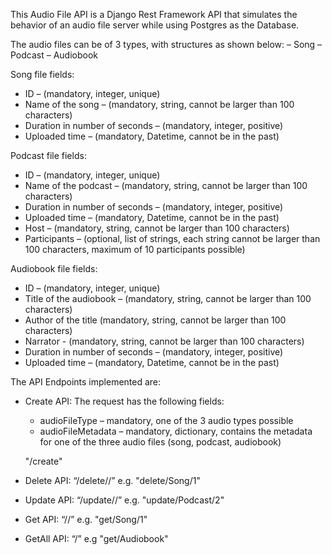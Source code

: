 This Audio File API is a Django Rest Framework API that simulates the behavior of an audio file server
while using Postgres as the Database.

The audio files can be of 3 types, with structures as shown below:
– Song
– Podcast
– Audiobook

Song file fields:
- ID – (mandatory, integer, unique)
- Name of the song – (mandatory, string, cannot be larger than 100
characters)
- Duration in number of seconds – (mandatory, integer, positive)
- Uploaded time – (mandatory, Datetime, cannot be in the past)

Podcast file fields:
- ID – (mandatory, integer, unique)
- Name of the podcast – (mandatory, string, cannot be larger than 100
characters)
- Duration in number of seconds – (mandatory, integer, positive)
- Uploaded time – (mandatory, Datetime, cannot be in the past)
- Host – (mandatory, string, cannot be larger than 100 characters)
- Participants – (optional, list of strings, each string cannot be larger than
100 characters, maximum of 10 participants possible)

Audiobook file fields:
- ID – (mandatory, integer, unique)
- Title of the audiobook – (mandatory, string, cannot be larger than 100
characters)
- Author of the title (mandatory, string, cannot be larger than 100
characters)
- Narrator - (mandatory, string, cannot be larger than 100 characters)
- Duration in number of seconds – (mandatory, integer, positive)
- Uploaded time – (mandatory, Datetime, cannot be in the past)

The API Endpoints implemented are:
- Create API:
    The request has the following fields:
    - audioFileType – mandatory, one of the 3 audio types possible
    - audioFileMetadata – mandatory, dictionary, contains the metadata for one
    of the three audio files (song, podcast, audiobook)

    "/create" 

- Delete API:
    “/delete/<audioFileType>/<audioFileID>” e.g. "delete/Song/1"

- Update API:
    “/update/<audioFileType>/<audioFileID>” e.g. "update/Podcast/2"

- Get API:
    “/<audioFileType>/<audioFileID>” e.g. "get/Song/1"

- GetAll API:
    “/<audioFileType>” e.g "get/Audiobook"
